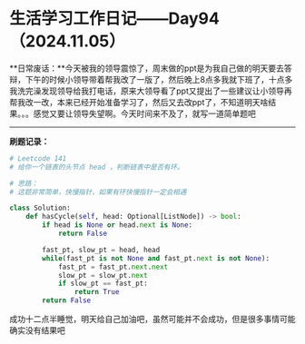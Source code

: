 # 生活学习工作日记——Day94（2024.11.05）

**日常废话：**今天被我的领导震惊了，周末做的ppt是为我自己做的明天要去答辩，下午的时候小领导带着帮我改了一版了，然后晚上8点多我就下班了，十点多我洗完澡发现领导给我打电话，原来大领导看了ppt又提出了一些建议让小领导再帮我改一改，本来已经开始准备学习了，然后又去改ppt了，不知道明天啥结果。。。感觉又要让领导失望啊。今天时间来不及了，就写一道简单题吧

---

**刷题记录：**

```python
# Leetcode 141
# 给你一个链表的头节点 head ，判断链表中是否有环。

# 思路：
# 这题非常简单，快慢指针，如果有环快慢指针一定会相遇

class Solution:
    def hasCycle(self, head: Optional[ListNode]) -> bool:
        if head is None or head.next is None:
            return False

        fast_pt, slow_pt = head, head
        while(fast_pt is not None and fast_pt.next is not None):
            fast_pt = fast_pt.next.next
            slow_pt = slow_pt.next
            if slow_pt == fast_pt:
                return True
        return False
```

成功十二点半睡觉，明天给自己加油吧，虽然可能并不会成功，但是很多事情可能确实没有结果吧